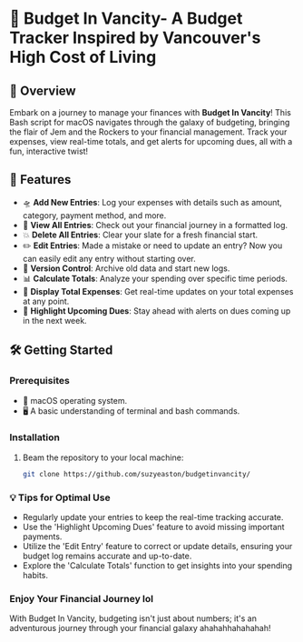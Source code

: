 # 🌌 Budget In Vancity- A Budget Tracker Inspired by Vancouver's High Cost of Living

## 🚀 Overview
Embark on a journey to manage your finances with **Budget In Vancity**! This Bash script for macOS navigates through the galaxy of budgeting, bringing the flair of Jem and the Rockers to your financial management. Track your expenses, view real-time totals, and get alerts for upcoming dues, all with a fun, interactive twist!

## 🌟 Features
- 🛸 **Add New Entries**: Log your expenses with details such as amount, category, payment method, and more.
- 👀 **View All Entries**: Check out your financial journey in a formatted log.
- 💥 **Delete All Entries**: Clear your slate for a fresh financial start.
- ✏️ **Edit Entries**: Made a mistake or need to update an entry? Now you can easily edit any entry without starting over.
- 📁 **Version Control**: Archive old data and start new logs.
- 📊 **Calculate Totals**: Analyze your spending over specific time periods.
- 🌠 **Display Total Expenses**: Get real-time updates on your total expenses at any point.
- 🔮 **Highlight Upcoming Dues**: Stay ahead with alerts on dues coming up in the next week.

## 🛠 Getting Started

### Prerequisites
- 🍏 macOS operating system.
- 🖥 A basic understanding of terminal and bash commands.

### Installation
1. Beam the repository to your local machine:
   ```bash
   git clone https://github.com/suzyeaston/budgetinvancity/

### 💡 Tips for Optimal Use
- Regularly update your entries to keep the real-time tracking accurate.
- Use the 'Highlight Upcoming Dues' feature to avoid missing important payments.
- Utilize the 'Edit Entry' feature to correct or update details, ensuring your budget log remains accurate and up-to-date.
- Explore the 'Calculate Totals' function to get insights into your spending habits.

### Enjoy Your Financial Journey lol
With Budget In Vancity, budgeting isn't just about numbers; it's an adventurous journey through your financial galaxy ahahahhahahahah!
